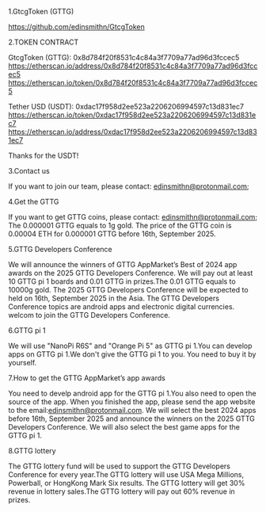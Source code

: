 
1.GtcgToken (GTTG)

https://github.com/edinsmithn/GtcgToken

2.TOKEN CONTRACT

GtcgToken (GTTG):
0x8d784f20f8531c4c84a3f7709a77ad96d3fccec5
https://etherscan.io/address/0x8d784f20f8531c4c84a3f7709a77ad96d3fccec5
https://etherscan.io/token/0x8d784f20f8531c4c84a3f7709a77ad96d3fccec5

Tether USD (USDT):
0xdac17f958d2ee523a2206206994597c13d831ec7
https://etherscan.io/token/0xdac17f958d2ee523a2206206994597c13d831ec7
https://etherscan.io/address/0xdac17f958d2ee523a2206206994597c13d831ec7

Thanks for the USDT!

3.Contact us

If you want to join our team, please contact: edinsmithn@protonmail.com;

4.Get the GTTG

If you want to get GTTG coins, please contact: edinsmithn@protonmail.com;
The 0.000001 GTTG equals to 1g gold.
The price of the GTTG coin is 0.00004 ETH for 0.000001 GTTG before 16th, September 2025.

5.GTTG Developers Conference

We will announce the winners of GTTG AppMarket’s Best of 2024 app awards on the 2025 GTTG Developers Conference.
We will pay out at least 10 GTTG pi 1 boards and 0.01 GTTG in prizes.The 0.01 GTTG equals to 10000g gold.
The 2025 GTTG Developers Conference will be expected to held on 16th, September 2025 in the Asia.
The GTTG Developers Conference topics are android apps and electronic digital currencies.
welcom to join the GTTG Developers Conference.

6.GTTG pi 1 

We will use "NanoPi R6S" and "Orange Pi 5" as GTTG pi 1.You can develop apps on GTTG pi 1.We don't give the GTTG pi 1 to you.
You need to buy it by yourself.

7.How to get the GTTG AppMarket’s app awards

You need to develp android app for the GTTG pi 1.You also need to open the source of the app.
When you finished the app, please send the app website to the email:edinsmithn@protonmail.com.
We will select the best 2024 apps before 16th, September 2025 and announce the winners on the 2025 GTTG Developers Conference.
We will also select the best game apps for the GTTG pi 1.

8.GTTG lottery

The GTTG lottery fund will be used to support the GTTG Developers Conference for every year.The GTTG lottery will use USA Mega Millions, Powerball, or HongKong Mark Six results.
The GTTG lottery will get 30% revenue in lottery sales.The GTTG lottery will pay out 60% revenue in prizes.

